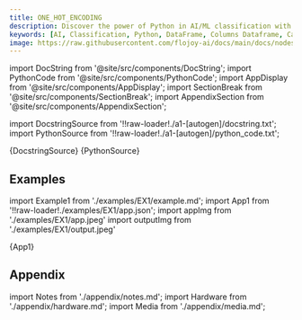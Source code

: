 ```yaml
---
title: ONE_HOT_ENCODING
description: Discover the power of Python in AI/ML classification with the ONE_HOT_ENCODING node that creates encoding from a dataframe and columns dataframe that contain categorical features.
keywords: [AI, Classification, Python, DataFrame, Columns Dataframe, Categorical Features, Encoding]
image: https://raw.githubusercontent.com/flojoy-ai/docs/main/docs/nodes/AI_ML/CLASSIFICATION/ONE_HOT_ENCODING/examples/EX1/output.jpeg
---
```



[//]: # (Custom component imports)

import DocString from '@site/src/components/DocString';
import PythonCode from '@site/src/components/PythonCode';
import AppDisplay from '@site/src/components/AppDisplay';
import SectionBreak from '@site/src/components/SectionBreak';
import AppendixSection from '@site/src/components/AppendixSection';

[//]: # (Docstring)

import DocstringSource from '!!raw-loader!./a1-[autogen]/docstring.txt';
import PythonSource from '!!raw-loader!./a1-[autogen]/python_code.txt';

<DocString>{DocstringSource}</DocString>
<PythonCode GLink='AI_ML/CLASSIFICATION/ONE_HOT_ENCODING/ONE_HOT_ENCODING.py'>{PythonSource}</PythonCode>

<SectionBreak />

[//]: # (Examples)

## Examples

import Example1 from './examples/EX1/example.md';
import App1 from '!!raw-loader!./examples/EX1/app.json';
import appImg from './examples/EX1/app.jpeg'
import outputImg from './examples/EX1/output.jpeg'

<AppDisplay 
    nodeLabel='ONE_HOT_ENCODING'
    appImg={appImg}
    outputImg={outputImg}
    >
    {App1}
</AppDisplay>

<Example1 />

<SectionBreak />

[//]: # (Appendix)

## Appendix

import Notes from './appendix/notes.md';
import Hardware from './appendix/hardware.md';
import Media from './appendix/media.md';

<AppendixSection index={0} folderPath='nodes/AI_ML/CLASSIFICATION/ONE_HOT_ENCODING/appendix/'><Notes /></AppendixSection>
<AppendixSection index={1} folderPath='nodes/AI_ML/CLASSIFICATION/ONE_HOT_ENCODING/appendix/'><Hardware /></AppendixSection>
<AppendixSection index={2} folderPath='nodes/AI_ML/CLASSIFICATION/ONE_HOT_ENCODING/appendix/'><Media /></AppendixSection>